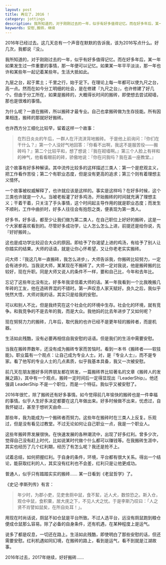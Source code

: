 ```yaml
---
layout: post
title: 再见了，2016 ！	
category: jottings
description: 我所知道的，对于刚刚过去的一年，似乎有好多值得记忆。而在好多年后，某一年如果发生过一件重要的事情，那一年便可以记忆。如果某一年平平淡淡，那一年也许和某些年一起记着某些年。生活大抵如此。
keywords: 安慰,搬砖，继续
--- 
```


2016年已经过去。这几天总有一个声音在默默的告诉我，该为2016写点什么。好几次，我都说『没』。

我所知道的，对于刚刚过去的一年，似乎有好多值得记忆。而在好多年后，某一年如果发生过一件重要的事情，那一年便可以记忆。如果某一年平平淡淡，那一年也许和某些年一起记着某些年。生活大抵如此。

九层之台，起于累土；千里之行，始于足下。在理论上每一年都可以使九尺之台，高一点。然而在如今分工明细的社会，是在修建『九尺之台』，也许修建了好几个。但由于分工所在，如果是搬砖的，大概得长时间的搬砖，即使想去尝试砌墙，那也是很难的事情。

为什么呢？一直在搬砖，所以搬砖才最专业。自己也拿搬砖做为生存技能。所有因果相连，搬砖的那就好好搬砖。

也许西方分工细化比较早，留着这样一个故事：

> 在烈日炎炎的午后，一群人在汗流浃背地搬砖。 于是他上前询问：『你们在干什么？』第一个人没好气地回答：『你看不出啊，我这不是服苦役——搬砖吗？』第二个比较平和，想了想说：『我在砌墙啊。』第三个人脸上有祥和的神气，他看看眼前的砖，骄傲地说：『你在问我吗？我在盖一座教堂。』

这个故事有好多种解读。其中流传比较多的这样描述三类人：第一个是悲观主义，把工作看作苦役；第二个有职业态度，但是没有更高的追求；第三个则有着理想主义情怀。

一个故事被权威解释了，也许就应该是这样的。事实是这样吗？在好多时候，这个三类也许就是一个人。当被老板灌了好多鸡汤，开始搬砖的时间就充满了理想主义；干着干着，只关注了手头事情，这个时间起主导作用的就是职业态度；而发生不顺利，工作中曲折时，好多人往往会有抱怨之类，便表现为第一类人。

好多书，好多话，都至少让我们做为第二类人，在自己职位上好好的搬砖，这是一个大家都喜欢看到的。尽管好多成功学，让人怎么怎么上进，前提还是给你说，先『好好搬砖』。

这也是成功学比较迎合大众的原因。即给予了你渴望上进的鸡汤，有给予了别人让你踏实的结果。大师的话语，就是让你心怀希望，又让你老老实实搬砖。

问大师：『我这几年一直搬砖，我怎么进步』，大师告诉我，你搬砖比较努力，一定会有进步的。当我说大师，某某现在不搬砖了。大师一定对我说，他是搬砖搬的比较好，现在升职。同是大师又说人的条件不一样，要和自己比，今年和去年比。

忘记了这些年比没有比，好多年我坚信着大师的话。某一年我看到一个比我晚搬几年砖的工友，他在造砖界混的不错时。第一声叹息人家天赋好。良久之后，我似乎恍然大悟，大师对我的话，其实只是给我的安慰。

可以和别人不比，但是我终究在这个社会化的环境中生存。社会化的环境，就有竞争。和我竞争的不是去年的我，而是大众。我他妈的比去年进步了又如何呢？

现在努努力力的搬砖，几年后，取代我的也许已经不是更年轻的搬砖者，而是机器。

生活如此残酷，没有必要再相信自我安慰的话语。但是我们的生活中需要安慰。

当我在搬砖界数年，还没有成为搬砖专家而苦恼时。看到一本书《搬砖者——软技能》。职业篇有一个观点：让自己成为专业人士。对，是『专业人士』，而不是专家。看了他写的专业人士的几点素质，似乎我基本具备，我又一次被安慰。

前几天在朋友圈好多同界朋友都在转发，一篇搬砖界比较著名的文章《搬砖人的发展之路》，其中有一个观点，搬砖一定时间后一定得显现出『LeaderShip』。他还强调 LeaderShip 不是一个职位，而是一个特征。我似乎又被安慰了。

2016年很忙，除了搬砖还有好多事情。如今觉得前几年愉快的搬砖也是一件幸福的事情。似乎人生好多决定都要在这几年做出来。好多时候做不出来，忧虑过，自我怀疑过，甚至于想听天由命……

那些年，我为能成为一个搬砖者而努力。这些年在搬砖时在三类人上反复。乐观过，但是没有看见过教堂。不过无论如何让自己职业一点，我是一个职业人。

这些年搬砖界发展很快。在快速发展的各种潮流中，出现了好多红利。曾多少次，觉得自己没有赶上时代，比如说某时代做个什么都可以赚钱等。在我搬砖生涯中，其实也经历了几个红利期，经历了有怎么呢？我还是抢不上。

试着总结，如何把握红利。于自身的条件，环境，平台都有很大关系。得出一个结论，能获取红利的人，其实没有红利也不会差，红利只是让他更成功。

普通人，似乎只有踏踏实实的搬砖…… 某一日看到《老鼠哲学》了。

《史记·李斯列传》有言：
> 年少时，为郡小吏，见吏舍厕中鼠，食不絜，近人犬，数惊恐之。斯入仓，观仓中鼠，食积粟，居大庑之下，不见人犬之忧。于是李斯乃叹曰：「人之贤不肖譬如鼠矣，在所自处耳！」。

用现在时尚话说，厕鼠不如仓鼠是平台所致。不过人选平台，远没有厕鼠跑到粮仓便成仓鼠那么容易。除了必备的自身条件，还有机遇，在某种程度上是运气。

说多了都是叹息，一切还在路上。生活如此残酷，即使明白了那些安慰的话，但还需要安慰。红利机遇如同幻境，在搬砖的路上，看到是运气，看不到就是江湖故事。

2016年过去，2017年继续，好好搬砖……
